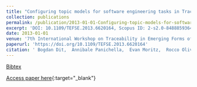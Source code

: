 ```yaml
---
title: "Configuring topic models for software engineering tasks in TraceLab"
collection: publications
permalink: /publication/2013-01-01-Configuring-topic-models-for-software-engineering-tasks-in-TraceLab
excerpt: 'DOI: 10.1109/TEFSE.2013.6620164, Scopus ID: 2-s2.0-84888593644, Cited by: 7'
date: 2013-01-01
venue: '7th International Workshop on Traceability in Emerging Forms of Software Engineering, TEFSE 2013, 19 May, 2013, San Francisco, CA, USA'
paperurl: 'https://doi.org/10.1109/TEFSE.2013.6620164'
citation: ' Bogdan Dit,  Annibale Panichella,  Evan Moritz,  Rocco Oliveto,  Massimiliano Di Penta,  Denys Poshyvanyk,  Andrea De Lucia, &quot;Configuring topic models for software engineering tasks in TraceLab.&quot; 7th International Workshop on Traceability in Emerging Forms of Software Engineering, TEFSE 2013, 19 May, 2013, San Francisco, CA, USA, 2013.'
---
```

[Bibtex](https://dblp.org/rec/bib/conf/icse/DitPMOPPL13)

[Access paper here](https://doi.org/10.1109/TEFSE.2013.6620164){:target="_blank"}

